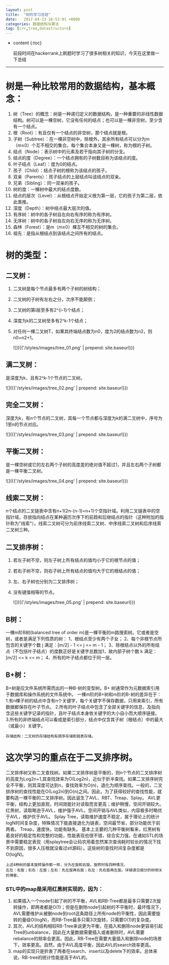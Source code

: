 ```yaml
---
layout: post
title:  "树的学习总结"
date:   2017-04-23 16:52:01 +0800
categories: 数据结构与算法
tag: [c++,tree,datastructure]
---
```


* content
{:toc}


	前段时间在hackerrank上刷题时学习了很多树相关的知识，今天在这里做一下总结

---------

# 树是一种比较常用的数据结构，基本概念：
1. 树（Tree）的概念：树是一种递归定义的数据结构，是一种重要的非线性数据结构。树可以是一棵空树，它没有任何的结点；也可以是一棵非空树，至少含有一个结点。
2. 根（Root）：有且仅有一个结点的非空树，那个结点就是根。
3. 子树（Subtree）：在一棵非空树中，除根外，其余所有结点可以分为m（m≥0）个互不相交的集合。每个集合本身又是一棵树，称为根的子树。
4. 结点（Node）：表示树中的元素及若干指向其子树的分支。
5. 结点的度（Degree）：一个结点拥有的子树数目称为该结点的度。
6. 叶子结点（Leaf）：度为0的结点。
7. 孩子（Child）：结点子树的根称为该结点的孩子。
8. 双亲（Parents）：孩子结点的上层结点叫该结点的双亲。
9. 兄弟（Sibling）：同一双亲的孩子。
10. 树的度：一棵树中最大的结点度数。
11. 结点的层次（Level）：从根结点开始定义根为第一层，它的孩子为第二层，依此类推。
12. 深度（Depth）：树中结点最大层次的值。
13. 有序树：树中的各子树自左向右有序的称为有序树。
14. 无序树：树中的各子树自左向右无序的称为无序树。
15. 森林（Forest）：是m（m≥0）棵互不相交的树的集合。
16. 祖先：是指从根结点到该结点之间所有的结点。

# 树的类型：

## 二叉树：
1. 二叉树是每个节点最多有两个子树的树结构；
2. 二叉树的子树有左右之分，次序不能颠倒；
3. 二叉树的第i层至多有2^{i-1}个结点；
4. 深度为k的二叉树至多有2^k-1个结点；
5. 对任何一棵二叉树T，如果其终端结点数为n0，度为2的结点数为n2，则n0=n2+1。

   ![]({{'/styles/images/tree_01.png' | prepend: site.baseurl}})

## 满二叉树：
是深度为k，且有2^k-1个节点的二叉树。

   ![]({{'/styles/images/tree_02.png' | prepend: site.baseurl}})

## 完全二叉树：
深度为k，有n个节点的二叉树，其每一个节点都与深度为k的满二叉树中，序号为1至n的节点对应。

   ![]({{'/styles/images/tree_03.png' | prepend: site.baseurl}})

## 平衡二叉树：
是一棵空树或它的左右两个子树的高度差的绝对值不超过1，并且左右两个子树都是一棵平衡二叉树。

   ![]({{'/styles/images/tree_04.png' | prepend: site.baseurl}})

## 线索二叉树：
n个结点的二叉链表中含有n+1(2n-(n-1)=n+1)个空指针域。利用二叉链表中的空指针域，存放指向结点在某种遍历次序下的前趋和后继结点的指针（这种附加的指针称为"线索"）。线索二叉树可分为前序线索二叉树、中序线索二叉树和后序线索二叉树三种。

## 二叉排序树：
1. 若左子树不空，则左子树上所有结点的值均小于它的根节点的值；
2. 若右子树不空，则右子树上所有结点的值均大于它的根结点的值；
3. 左、右子树也分别为二叉排序树；
4. 没有键值相等的节点。

   ![]({{'/styles/images/tree_05.png' | prepend: site.baseurl}})

## B树：
一棵m阶B树(balanced tree of order m)是一棵平衡的m路搜索树。它或者是空树，或者是满足下列性质的树：
1、根结点至少有两个子女；
2、每个非根节点所包含的关键字个数 j 满足：[m/2] - 1 <= j <= m - 1；
3、除根结点以外的所有结点（不包括叶子结点）的度数正好是关键字总数加1，故内部子树个数 k 满足：[m/2] <= k <= m；
4、所有的叶子结点都位于同一层。
 
## B+树：
B+树是应文件系统所需而出的一种B-树的变型树。B+ 树通常作为元数据索引用于数据库和操作系统的文件系统中。
一棵m阶的B+树和m阶的B-树的差异在于：
1.有n棵子树的结点中含有n个关键字，每个关键字不保存数据，只用来索引，所有数据都保存在叶子节点。
2.所有的叶子结点中包含了全部关键字的信息，及指向含这些关键字记录的指针，且叶子结点本身依关键字的大小自小而大顺序链接。
3.所有的非终端结点可以看成是索引部分，结点中仅含其子树（根结点）中的最大（或最小）关键字。

	存储结构：二叉树的存储结构有顺序存储和链表存储。

# 这次学习的重点在于二叉排序树。
二叉排序树又称二叉查找树。如果二叉排序树是平衡的，则n个节点的二叉排序树的高度为Log2n+1,其查找效率为O(Log2n)，近似于折半查找。如果二叉排序树完全不平衡，则其深度可达到n，查找效率为O(n)，退化为顺序查找。一般的，二叉排序树的查找性能在O(Log2n)到O(n)之间。因此，为了获得较好的查找性能，就要构造一棵平衡的二叉排序树。因此诞生了AVL、RBT、Treap、Splay。
AVL更平衡，结构上更加直观，时间效能针对读取而言更高；维护稍慢，空间开销较大。
红黑树，读取略逊于AVL，维护强于AVL，空间开销与AVL类似，内容极多时略优于AVL，维护优于AVL。
Splay Tree，读取维护速度不稳定，属于理论上的统计logN时间复杂度，特殊情况下能直接退化为链表，空间最节省，部分功能优于前两者。
Treap，速度快，功能有缺失。
基本上主要的几种平衡树看来，红黑树有着良好的稳定性和完整的功能，性能表现也很不错，综合实力强，在诸如STL的场景中需要稳定表现（用splaytree会让码农用着忽然某次查询耗时较长的情况下找不到原因，很多人压根就没看过stl源码）。这些树的查找时间复杂度都是O(logN)。

	上述4种树的基本旋转操作都一样，分为左旋和右旋。旋转时有四种情况，
	左左：右旋；右右：左旋；左右：先左旋再右旋；右左：先右旋再左旋。详细请见细分的树相关的博客。

### STL中的map是采用红黑树实现的，因为：
1. 如果插入一个node引起了树的不平衡，AVL和RB-Tree都是最多只需要2次旋转操作，即两者都是O(1)；但是在删除node引起树的不平衡时，最坏情况下，AVL需要维护从被删node到root这条路径上所有node的平衡性，因此需要旋转的量级O(logN)，而RB-Tree最多只需3次旋转，只需要O(1)的复杂度。
2. 其次，AVL的结构相较RB-Tree来说更为平衡，在插入和删除node更容易引起Tree的unbalance，因此在大量数据需要插入或者删除时，AVL需要rebalance的频率会更高。因此，RB-Tree在需要大量插入和删除node的场景下，效率更高。自然，由于AVL高度平衡，因此AVL的search效率更高。
3. map的实现只是折衷了两者在search、insert以及delete下的效率。总体来说，RB-tree的统计性能是高于AVL的。

